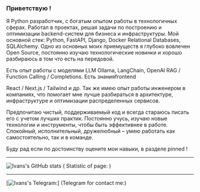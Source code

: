 ### Приветствую !
Я Python разработчик, с богатым опытом работы в технологичных сферах. Работал в проектах, решая задачи по построению и оптимизации backend-систем для бизнеса и инфраструктуры.
Мой основной стек: 
Python, FastAPI, Django, Docker
Relational Databases, SQLAlchemy. 
Одно из основных моих приемуществ я глубоко вовлечен Open Source, постоянно изучаю технологические новинки и хорошо разбираюсь в том что есть на передовой.  

Есть опыт работы с моделями LLM 
Ollama, LangChain, OpenAI 
RAG / Function Calling / Completions. 
Есть знанияfrontend

 
React / Next.js / Tailwind и др.
Так же имею опыт работы инженером в компаниях, что помогает мне лучше разбираться в архитектуре, инфраструктуре и оптимизации распределенных сервисов.

Предпочитаю чистый, поддерживаемый код и всегда стараюсь писать его с учетом лучших практик. Постоянно учусь, изучаю новые технологии и инструменты, чтобы быть эффективнее в работе. Спокойный, исполнительный, дружелюбный – умею работать как самостоятельно, так и в команде.

Буду рад если по достоинству оцените мои навыки, в разделе pinned !

----


![Ivans's GitHub stats](https://github-readme-stats.vercel.app/api?username=ivan-telepop&show_icons=true&bg_color=00000000) ( Statistic of page: )


---

[![Ivans's Telegram: ](https://t.me/ewanG808)] (Telegram for contact me:)
